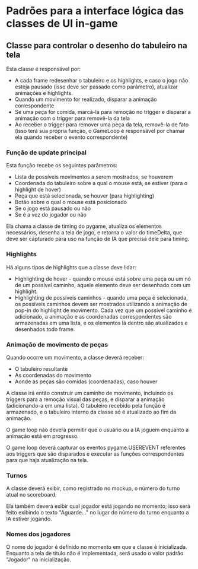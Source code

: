 # Padrões para a interface lógica das classes de UI in-game

## Classe para controlar o desenho do tabuleiro na tela

Esta classe é responsável por:

- A cada frame redesenhar o tabuleiro e os highlights, e caso o jogo não esteja pausado (isso deve ser passado como parâmetro), atualizar animações e highlights.
- Quando um movimento for realizado, disparar a animação correspondente
- Se uma peça for comida, marcá-la para remoção no trigger e disparar a animação com o trigger para removê-la da tela
- Ao receber o trigger para remover uma peça da tela, removê-la de fato (isso terá sua própria função, o GameLoop é responsável por chamar ela quando receber o evento correspondente)

### Função de update principal
Esta função recebe os seguintes parâmetros:
- Lista de possíveis movimentos a serem mostrados, se houverem
- Coordenada do tabuleiro sobre a qual o mouse está, se estiver (para o highlight de hover)
- Peça que está selecionada, se houver (para highlighting)
- Botão sobre o qual o mouse está posicionado
- Se o jogo está pausado ou não
- Se é a vez do jogador ou não

Ela chama a classe de timing do pygame, atualiza os elementos necessários, desenha a tela de jogo, e retorna o valor do timeDelta, que deve ser capturado para uso na função de IA que precisa dele para timing.

### Highlights
Há alguns tipos de highlights que a classe deve lidar:
- Highlighting de hover - quando o mouse está sobre uma peça ou um nó de um possível caminho, aquele elemento deve ser desenhado com um highlight.
- Highlighting de possíveis caminhos - quando uma peça é selecionada, os possíveis caminhos devem ser mostrados utilizando a animação de pop-in do highlight de movimento. Cada vez que um possível caminho é adicionado, a animação e as coordenadas correspondentes são armazenadas em uma lista, e os elementos lá dentro são atualizados e desenhados todo frame.

### Animação de movimento de peças
Quando ocorre um movimento, a classe deverá receber:
- O tabuleiro resultante
- As coordenadas do movimento
- Aonde as peças são comidas (coordenadas), caso houver

A classe irá então construir um caminho de movimento, incluindo os triggers para a remoção visual das peças, e disparar a animação (adicionando-a em uma lista). O tabuleiro recebido pela função é armazenado, e o tabuleiro interno da classe só é atualizado ao fim da animação.

O game loop não deverá permitir que o usuário ou a IA joguem enquanto a animação está em progresso.

O game loop deverá capturar os eventos pygame.USEREVENT referentes aos triggers que são disparados e executar as funções correspondentes para que haja atualização na tela.

### Turnos
A classe deverá exibir, como registrado no mockup, o número do turno atual no scoreboard.

Ela também deverá exibir qual jogador está jogando no momento; isso será feito exibindo o texto "Aguarde..." no lugar do número do turno enquanto a IA estiver jogando.

### Nomes dos jogadores
O nome do jogador é definido no momento em que a classe é inicializada. Enquanto a tela de título não é implementada, será usado o valor padrão "Jogador" na inicialização.
